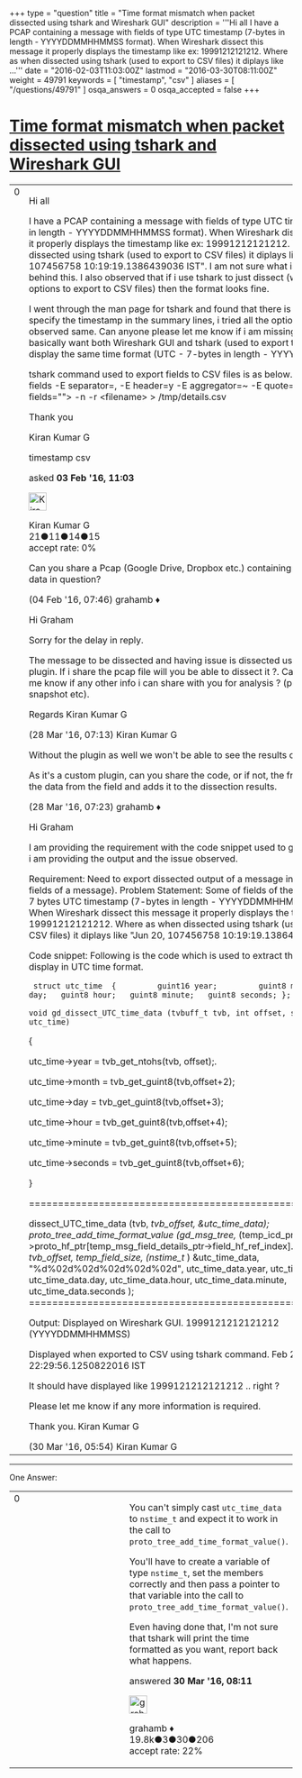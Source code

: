+++
type = "question"
title = "Time format mismatch when packet dissected using tshark and Wireshark GUI"
description = '''Hi all I have a PCAP containing a message with fields of type UTC timestamp (7-bytes in length - YYYYDDMMHHMMSS format). When Wireshark dissect this message it properly displays the timestamp like ex: 19991212121212. Where as when dissected using tshark (used to export to CSV files) it diplays like ...'''
date = "2016-02-03T11:03:00Z"
lastmod = "2016-03-30T08:11:00Z"
weight = 49791
keywords = [ "timestamp", "csv" ]
aliases = [ "/questions/49791" ]
osqa_answers = 0
osqa_accepted = false
+++

<div class="headNormal">

# [Time format mismatch when packet dissected using tshark and Wireshark GUI](/questions/49791/time-format-mismatch-when-packet-dissected-using-tshark-and-wireshark-gui)

</div>

<div id="main-body">

<div id="askform">

<table id="question-table" style="width:100%;"><colgroup><col style="width: 50%" /><col style="width: 50%" /></colgroup><tbody><tr class="odd"><td style="width: 30px; vertical-align: top"><div class="vote-buttons"><div id="post-49791-score" class="post-score" title="current number of votes">0</div><div id="favorite-count" class="favorite-count"></div></div></td><td><div id="item-right"><div class="question-body"><p>Hi all</p><p>I have a PCAP containing a message with fields of type UTC timestamp (7-bytes in length - YYYYDDMMHHMMSS format). When Wireshark dissect this message it properly displays the timestamp like ex: 19991212121212. Where as when dissected using tshark (used to export to CSV files) it diplays like "Jun 20, 107456758 10:19:19.1386439036 IST". I am not sure what is the reason behind this. I also observed that if i use tshark to just dissect (without using options to export to CSV files) then the format looks fine.</p><p>I went through the man page for tshark and found that there is a option "-t" to specify the timestamp in the summary lines, i tried all the option but still observed same. Can anyone please let me know if i am missing something. I basically want both Wireshark GUI and tshark (used to export to CSV files) to display the same time format (UTC - 7-bytes in length - YYYYDDMMHHMMSS).</p><p>tshark command used to export fields to CSV files is as below. /usr/bin/tshark -T fields -E separator=, -E header=y -E aggregator=~ -E quote=d -e &lt;list of="" fields=""&gt; -n -r &lt;filename&gt; &gt; /tmp/details.csv</p><p>Thank you</p><p>Kiran Kumar G</p></div><div id="question-tags" class="tags-container tags">timestamp csv</div><div id="question-controls" class="post-controls"></div><div class="post-update-info-container"><div class="post-update-info post-update-info-user"><p>asked <strong>03 Feb '16, 11:03</strong></p><img src="https://secure.gravatar.com/avatar/ae4b5aebc9d00c273018cc64d3ac583a?s=32&amp;d=identicon&amp;r=g" class="gravatar" width="32" height="32" alt="Kiran%20Kumar%20G&#39;s gravatar image" /><p>Kiran Kumar G<br />
<span class="score" title="21 reputation points">21</span><span title="11 badges"><span class="badge1">●</span><span class="badgecount">11</span></span><span title="14 badges"><span class="silver">●</span><span class="badgecount">14</span></span><span title="15 badges"><span class="bronze">●</span><span class="badgecount">15</span></span><br />
<span class="accept_rate" title="Rate of the user&#39;s accepted answers">accept rate:</span> <span title="Kiran Kumar G has no accepted answers">0%</span></p></div></div><div id="comments-container-49791" class="comments-container"><span id="49826"></span><div id="comment-49826" class="comment"><div id="post-49826-score" class="comment-score"></div><div class="comment-text"><p>Can you share a Pcap (Google Drive, Dropbox etc.) containing the frame with the data in question?</p></div><div id="comment-49826-info" class="comment-info"><span class="comment-age">(04 Feb '16, 07:46)</span> grahamb ♦</div></div><span id="51232"></span><div id="comment-51232" class="comment"><div id="post-51232-score" class="comment-score"></div><div class="comment-text"><p>Hi Graham</p><p>Sorry for the delay in reply.</p><p>The message to be dissected and having issue is dissected using my custom plugin. If i share the pcap file will you be able to dissect it ?. Can you please let me know if any other info i can share with you for analysis ? (picture, dissection snapshot etc).</p><p>Regards Kiran Kumar G</p></div><div id="comment-51232-info" class="comment-info"><span class="comment-age">(28 Mar '16, 07:13)</span> Kiran Kumar G</div></div><span id="51233"></span><div id="comment-51233" class="comment"><div id="post-51233-score" class="comment-score"></div><div class="comment-text"><p>Without the plugin as well we won't be able to see the results of the dissection.</p><p>As it's a custom plugin, can you share the code, or if not, the fragment that reads the data from the field and adds it to the dissection results.</p></div><div id="comment-51233-info" class="comment-info"><span class="comment-age">(28 Mar '16, 07:23)</span> grahamb ♦</div></div><span id="51288"></span><div id="comment-51288" class="comment"><div id="post-51288-score" class="comment-score"></div><div class="comment-text"><p>Hi Graham</p><p>I am providing the requirement with the code snippet used to get this done. Also, i am providing the output and the issue observed.</p><p>Requirement: Need to export dissected output of a message into CSV file (all fields of a message). Problem Statement: Some of fields of these messages are 7 bytes UTC timestamp (7-bytes in length - YYYYDDMMHHMMSS format). When Wireshark dissect this message it properly displays the timestamp like ex: 19991212121212. Where as when dissected using tshark (used to export to CSV files) it diplays like "Jun 20, 107456758 10:19:19.1386439036 IST".</p><p>Code snippet: Following is the code which is used to extract the 7 bytes and display in UTC time format.</p><p><code> struct utc_time  {         guint16 year;         guint8 month;   guint8 day;   guint8 hour;   guint8 minute;   guint8 seconds; };</code></p><p><code></code></p><p><code>void gd_dissect_UTC_time_data (tvbuff_t tvb, int offset, struct utc_time utc_time)</code></p><code></code><p>{</p><p>utc_time-&gt;year = tvb_get_ntohs(tvb, offset);.</p><p>utc_time-&gt;month = tvb_get_guint8(tvb,offset+2);</p><p>utc_time-&gt;day = tvb_get_guint8(tvb,offset+3);</p><p>utc_time-&gt;hour = tvb_get_guint8(tvb,offset+4);</p><p>utc_time-&gt;minute = tvb_get_guint8(tvb,offset+5);</p><p>utc_time-&gt;seconds = tvb_get_guint8(tvb,offset+6);</p><p>}</p><p>===========================================================</p><p>dissect_UTC_time_data (tvb, <em>tvb_offset, &amp;utc_time_data); proto_tree_add_time_format_value (gd_msg_tree,</em> (temp_icd_proto_info_ptr-&gt;proto_hf_ptr[temp_msg_field_details_ptr-&gt;field_hf_ref_index].p_id), tvb, <em>tvb_offset, temp_field_size, (nstime_t</em> ) &amp;utc_time_data, "%d%02d%02d%02d%02d%02d", utc_time_data.year, utc_time_data.month, utc_time_data.day, utc_time_data.hour, utc_time_data.minute, utc_time_data.seconds ); ===========================================================</p></code><p><code></code></p><p>Output: Displayed on Wireshark GUI. 1999121212121212 (YYYYDDMMHHMMSS)</p><p>Displayed when exported to CSV using tshark command. Feb 2, 590961086 22:29:56.1250822016 IST</p><p>It should have displayed like 1999121212121212 .. right ?</p><p>Please let me know if any more information is required.</p><p>Thank you. Kiran Kumar G</p></div><div id="comment-51288-info" class="comment-info"><span class="comment-age">(30 Mar '16, 05:54)</span> Kiran Kumar G</div></div></div><div id="comment-tools-49791" class="comment-tools"></div><div class="clear"></div><div id="comment-49791-form-container" class="comment-form-container"></div><div class="clear"></div></div></td></tr></tbody></table>

------------------------------------------------------------------------

<div class="tabBar">

<span id="sort-top"></span>

<div class="headQuestions">

One Answer:

</div>

</div>

<span id="51291"></span>

<div id="answer-container-51291" class="answer">

<table style="width:100%;"><colgroup><col style="width: 50%" /><col style="width: 50%" /></colgroup><tbody><tr class="odd"><td style="width: 30px; vertical-align: top"><div class="vote-buttons"><div id="post-51291-score" class="post-score" title="current number of votes">0</div></div></td><td><div class="item-right"><div class="answer-body"><p>You can't simply cast <code>utc_time_data</code> to <code>nstime_t</code> and expect it to work in the call to <code>proto_tree_add_time_format_value()</code>.</p><p>You'll have to create a variable of type <code>nstime_t</code>, set the members correctly and then pass a pointer to that variable into the call to <code>proto_tree_add_time_format_value()</code>.</p><p>Even having done that, I'm not sure that tshark will print the time formatted as you want, report back what happens.</p></div><div class="answer-controls post-controls"></div><div class="post-update-info-container"><div class="post-update-info post-update-info-user"><p>answered <strong>30 Mar '16, 08:11</strong></p><img src="https://secure.gravatar.com/avatar/d2a7e24ca66604c749c7c88c1da8ff78?s=32&amp;d=identicon&amp;r=g" class="gravatar" width="32" height="32" alt="grahamb&#39;s gravatar image" /><p>grahamb ♦<br />
<span class="score" title="19834 reputation points"><span>19.8k</span></span><span title="3 badges"><span class="badge1">●</span><span class="badgecount">3</span></span><span title="30 badges"><span class="silver">●</span><span class="badgecount">30</span></span><span title="206 badges"><span class="bronze">●</span><span class="badgecount">206</span></span><br />
<span class="accept_rate" title="Rate of the user&#39;s accepted answers">accept rate:</span> <span title="grahamb has 274 accepted answers">22%</span></p></div></div><div id="comments-container-51291" class="comments-container"></div><div id="comment-tools-51291" class="comment-tools"></div><div class="clear"></div><div id="comment-51291-form-container" class="comment-form-container"></div><div class="clear"></div></div></td></tr></tbody></table>

</div>

<div class="paginator-container-left">

</div>

</div>

</div>

